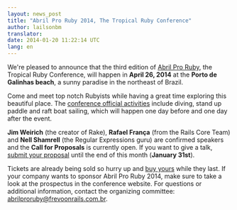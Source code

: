```yaml
---
layout: news_post
title: "Abril Pro Ruby 2014, The Tropical Ruby Conference"
author: lailsonbm
translator:
date: 2014-01-20 11:22:14 UTC
lang: en
---
```


We're pleased to announce that the third edition of [Abril Pro Ruby](http://abrilproruby.com/), the Tropical Ruby Conference, will happen in **April 26, 2014** at the **Porto de Galinhas beach**, a sunny paradise in the northeast of Brazil.

Come and meet top notch Rubyists while having a great time exploring this beautiful place. The [conference official activities](http://abrilproruby.com/en/conference/) include diving, stand up paddle and raft boat sailing, which will happen one day before and one day after the event. 

**Jim Weirich** (the creator of Rake), **Rafael França** (from the Rails Core Team) and **Nell Shamrell** (the Regular Expressions guru) are confirmed speakers and the **Call for Proposals** is currently open. If you want to give a talk, [submit your proposal](http://cfp.abrilproruby.com/) until the end of this month (**January 31st**). 

Tickets are already being sold so hurry up and [buy yours](http://www.eventick.com.br/abrilproruby-int/) while they last. If your company wants to sponsor Abril Pro Ruby 2014, make sure to take a look at the prospectus in the conference website. For questions or additional information, contact the organizing committee: abrilproruby@frevoonrails.com.br.
